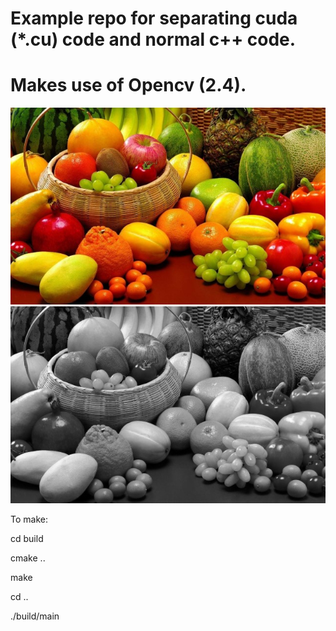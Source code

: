 # Example repo for separating cuda (*.cu) code and normal c++ code.
# Makes use of Opencv (2.4).

![Original image](image.jpg)
![Output image](output.png)

To make:

cd build

cmake ..

make

cd ..

./build/main
